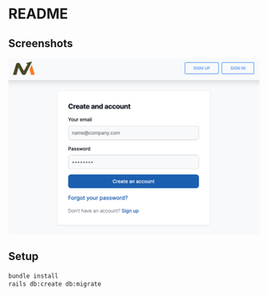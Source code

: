 # README

## Screenshots

![Dashboard](https://raw.githubusercontent.com/jacky-xbb/pics/main/uPic/MPARwB.png)


## Setup
```shell
bundle install
rails db:create db:migrate
```

